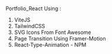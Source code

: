  Portfolio_React Using : 
 
 1) ViteJS
 2) TailwindCSS
 3) SVG Icons From Font Awesome
 4) Page Transition Using Framer-Motion
 5) React-Type-Animation - NPM
